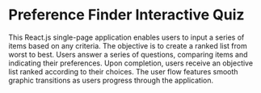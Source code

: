 # Preference Finder Interactive Quiz

This React.js single-page application enables users to input a series of items based on any criteria. The objective is to create a ranked list from worst to best. Users answer a series of questions, comparing items and indicating their preferences. Upon completion, users receive an objective list ranked according to their choices. The user flow features smooth graphic transitions as users progress through the application.
